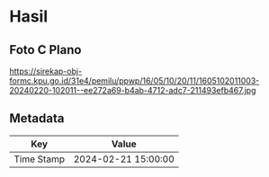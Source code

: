 # Hasil

## Foto C Plano

https://sirekap-obj-formc.kpu.go.id/31e4/pemilu/ppwp/16/05/10/20/11/1605102011003-20240220-102011--ee272a69-b4ab-4712-adc7-211493efb467.jpg


## Metadata

| Key        | Value               |
| ---------- | ------------------- |
| Time Stamp | 2024-02-21 15:00:00 |



